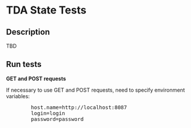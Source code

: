 # TDA State Tests
## Description
TBD

## Run tests

**GET and POST requests**

If necessary to use GET and POST requests, need to specify environment variables:

<pre>
        host.name=http://localhost:8087
        login=login
        password=password
</pre>

